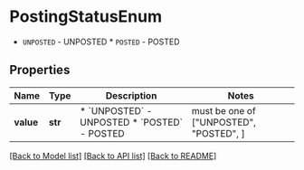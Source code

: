 # PostingStatusEnum

* `UNPOSTED` - UNPOSTED * `POSTED` - POSTED

## Properties
Name | Type | Description | Notes
------------ | ------------- | ------------- | -------------
**value** | **str** | * &#x60;UNPOSTED&#x60; - UNPOSTED * &#x60;POSTED&#x60; - POSTED |  must be one of ["UNPOSTED", "POSTED", ]

[[Back to Model list]](../README.md#documentation-for-models) [[Back to API list]](../README.md#documentation-for-api-endpoints) [[Back to README]](../README.md)


